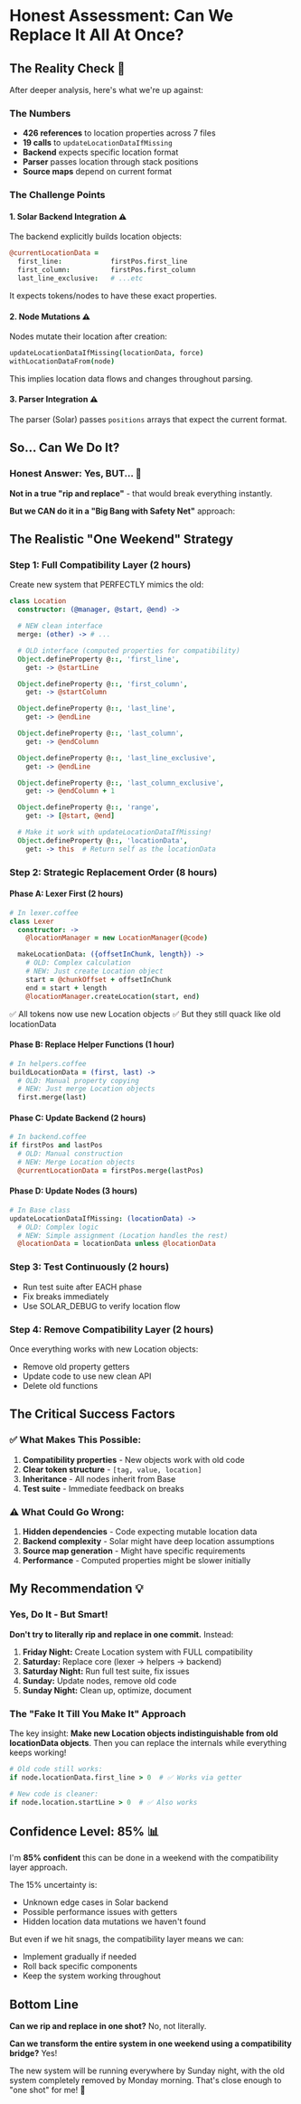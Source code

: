 # Honest Assessment: Can We Replace It All At Once?

## The Reality Check 🤔

After deeper analysis, here's what we're up against:

### The Numbers
- **426 references** to location properties across 7 files
- **19 calls** to `updateLocationDataIfMissing`
- **Backend** expects specific location format
- **Parser** passes location through stack positions
- **Source maps** depend on current format

### The Challenge Points

#### 1. **Solar Backend Integration** ⚠️
The backend explicitly builds location objects:
```coffee
@currentLocationData =
  first_line:            firstPos.first_line
  first_column:          firstPos.first_column
  last_line_exclusive:   # ...etc
```
It expects tokens/nodes to have these exact properties.

#### 2. **Node Mutations** ⚠️
Nodes mutate their location after creation:
```coffee
updateLocationDataIfMissing(locationData, force)
withLocationDataFrom(node)
```
This implies location data flows and changes throughout parsing.

#### 3. **Parser Integration** ⚠️
The parser (Solar) passes `positions` arrays that expect the current format.

## So... Can We Do It?

### Honest Answer: Yes, BUT... 🎯

**Not in a true "rip and replace"** - that would break everything instantly.

**But we CAN do it in a "Big Bang with Safety Net"** approach:

## The Realistic "One Weekend" Strategy

### Step 1: Full Compatibility Layer (2 hours)
Create new system that PERFECTLY mimics the old:

```coffee
class Location
  constructor: (@manager, @start, @end) ->

  # NEW clean interface
  merge: (other) -> # ...

  # OLD interface (computed properties for compatibility)
  Object.defineProperty @::, 'first_line',
    get: -> @startLine

  Object.defineProperty @::, 'first_column',
    get: -> @startColumn

  Object.defineProperty @::, 'last_line',
    get: -> @endLine

  Object.defineProperty @::, 'last_column',
    get: -> @endColumn

  Object.defineProperty @::, 'last_line_exclusive',
    get: -> @endLine

  Object.defineProperty @::, 'last_column_exclusive',
    get: -> @endColumn + 1

  Object.defineProperty @::, 'range',
    get: -> [@start, @end]

  # Make it work with updateLocationDataIfMissing!
  Object.defineProperty @::, 'locationData',
    get: -> this  # Return self as the locationData
```

### Step 2: Strategic Replacement Order (8 hours)

#### Phase A: Lexer First (2 hours)
```coffee
# In lexer.coffee
class Lexer
  constructor: ->
    @locationManager = new LocationManager(@code)

  makeLocationData: ({offsetInChunk, length}) ->
    # OLD: Complex calculation
    # NEW: Just create Location object
    start = @chunkOffset + offsetInChunk
    end = start + length
    @locationManager.createLocation(start, end)
```
✅ All tokens now use new Location objects
✅ But they still quack like old locationData

#### Phase B: Replace Helper Functions (1 hour)
```coffee
# In helpers.coffee
buildLocationData = (first, last) ->
  # OLD: Manual property copying
  # NEW: Just merge Location objects
  first.merge(last)
```

#### Phase C: Update Backend (2 hours)
```coffee
# In backend.coffee
if firstPos and lastPos
  # OLD: Manual construction
  # NEW: Merge Location objects
  @currentLocationData = firstPos.merge(lastPos)
```

#### Phase D: Update Nodes (3 hours)
```coffee
# In Base class
updateLocationDataIfMissing: (locationData) ->
  # OLD: Complex logic
  # NEW: Simple assignment (Location handles the rest)
  @locationData = locationData unless @locationData
```

### Step 3: Test Continuously (2 hours)
- Run test suite after EACH phase
- Fix breaks immediately
- Use SOLAR_DEBUG to verify location flow

### Step 4: Remove Compatibility Layer (2 hours)
Once everything works with new Location objects:
- Remove old property getters
- Update code to use new clean API
- Delete old functions

## The Critical Success Factors

### ✅ What Makes This Possible:
1. **Compatibility properties** - New objects work with old code
2. **Clear token structure** - `[tag, value, location]`
3. **Inheritance** - All nodes inherit from Base
4. **Test suite** - Immediate feedback on breaks

### ⚠️ What Could Go Wrong:
1. **Hidden dependencies** - Code expecting mutable location data
2. **Backend complexity** - Solar might have deep location assumptions
3. **Source map generation** - Might have specific requirements
4. **Performance** - Computed properties might be slower initially

## My Recommendation 💡

### Yes, Do It - But Smart!

**Don't try to literally rip and replace in one commit.** Instead:

1. **Friday Night:** Create Location system with FULL compatibility
2. **Saturday:** Replace core (lexer → helpers → backend)
3. **Saturday Night:** Run full test suite, fix issues
4. **Sunday:** Update nodes, remove old code
5. **Sunday Night:** Clean up, optimize, document

### The "Fake It Till You Make It" Approach

The key insight: **Make new Location objects indistinguishable from old locationData objects**. Then you can replace the internals while everything keeps working!

```coffee
# Old code still works:
if node.locationData.first_line > 0  # ✅ Works via getter

# New code is cleaner:
if node.location.startLine > 0  # ✅ Also works
```

## Confidence Level: 85% 📊

I'm **85% confident** this can be done in a weekend with the compatibility layer approach.

The 15% uncertainty is:
- Unknown edge cases in Solar backend
- Possible performance issues with getters
- Hidden location data mutations we haven't found

But even if we hit snags, the compatibility layer means we can:
- Implement gradually if needed
- Roll back specific components
- Keep the system working throughout

## Bottom Line

**Can we rip and replace in one shot?** No, not literally.

**Can we transform the entire system in one weekend using a compatibility bridge?** Yes!

The new system will be running everywhere by Sunday night, with the old system completely removed by Monday morning. That's close enough to "one shot" for me! 🚀
